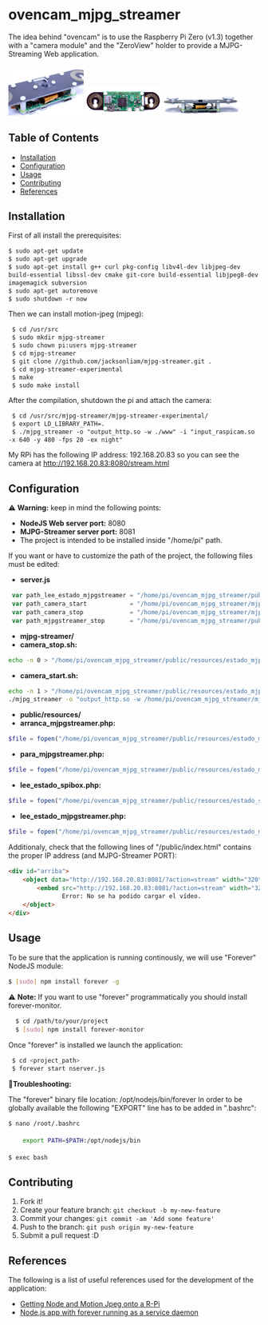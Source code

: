 # ovencam_mjpg_streamer
The idea behind "ovencam" is to use the Raspberry Pi Zero (v1.3) together with a "camera module" and the "ZeroView" holder to provide a MJPG-Streaming Web application. 

<img src="https://github.com/etxahun/ovencam_mjpg_streamer/blob/master/images/ZeroView_1.jpg" width = "30%" />
<img src="https://github.com/etxahun/ovencam_mjpg_streamer/blob/master/images/ZeroView_2.jpg" width = "30%" />
<img src="https://github.com/etxahun/ovencam_mjpg_streamer/blob/master/images/ZeroView_3.jpg" width = "30%" />

## Table of Contents
 - [Installation](#installation)
 - [Configuration](#configuration)
 - [Usage](#usage)
 - [Contributing](#contributing)
 - [References](#references)

## Installation

First of all install the prerequisites:

    $ sudo apt-get update
    $ sudo apt-get upgrade
    $ sudo apt-get install g++ curl pkg-config libv4l-dev libjpeg-dev build-essential libssl-dev cmake git-core build-essential libjpeg8-dev imagemagick subversion
    $ sudo apt-get autoremove
    $ sudo shutdown -r now

Then we can install motion-jpeg (mjpeg):

     $ cd /usr/src
     $ sudo mkdir mjpg-streamer
     $ sudo chown pi:users mjpg-streamer
     $ cd mjpg-streamer
     $ git clone //github.com/jacksonliam/mjpg-streamer.git .
     $ cd mjpg-streamer-experimental
     $ make
     $ sudo make install

After the compilation, shutdown the pi and attach the camera:

     $ cd /usr/src/mjpg-streamer/mjpg-streamer-experimental/
     $ export LD_LIBRARY_PATH=.
     $ ./mjpg_streamer -o "output_http.so -w ./www" -i "input_raspicam.so -x 640 -y 480 -fps 20 -ex night"

My RPi has the following IP address: 192.168.20.83 so you can see the camera at http://192.168.20.83:8080/stream.html

## Configuration
:warning: **Warning:** keep in mind the following points:
* **NodeJS Web server port:** 8080
* **MJPG-Streamer server port:** 8081
* The project is intended to be installed inside "/home/pi" path.

If you want or have to customize the path of the project, the following files must be edited:

* **server.js**
``` javascript
 var path_lee_estado_mjpgstreamer = "/home/pi/ovencam_mjpg_streamer/public/resources/lee_estado_mjpgstreamer.php";
 var path_camera_start 			  = "/home/pi/ovencam_mjpg_streamer/mjpg-streamer/camera_start.sh";
 var path_camera_stop 			  = "/home/pi/ovencam_mjpg_streamer/mjpg-streamer/camera_stop.sh";
 var path_mjpgstreamer_stop 	  = "/home/pi/ovencam_mjpg_streamer/public/resources/para_mjpgstreamer.php";
```

* **mjpg-streamer/**
 * **camera_stop.sh:**  
 ``` sh 
 echo -n 0 > "/home/pi/ovencam_mjpg_streamer/public/resources/estado_mjpgstreamer.txt"
 ```
 * **camera_start.sh:**
 ``` sh
 echo -n 1 > "/home/pi/ovencam_mjpg_streamer/public/resources/estado_mjpgstreamer.txt"
 ./mjpg_streamer -o "output_http.so -w /home/pi/ovencam_mjpg_streamer/mjpg-streamer/www -p 8081 -c <user>:<passwd>" -i "input_raspicam.so -rot 270 -fps 25 -q 50 -x 320 -y 240 ex night"
 ```

* **public/resources/**
 * **arranca_mjpgstreamer.php:**
 ``` php
 $file = fopen("/home/pi/ovencam_mjpg_streamer/public/resources/estado_mjpgstreamer.txt", "w") or die("Unable to open file!");
 ```
 * **para_mjpgstreamer.php:**
 ``` php
 $file = fopen("/home/pi/ovencam_mjpg_streamer/public/resources/estado_mjpgstreamer.txt", "w") or die("Unable to open file!");
 ```
 * **lee_estado_spibox.php:**
 ``` php
 $file = fopen("/home/pi/ovencam_mjpg_streamer/public/resources/estado_spibox.txt", "r") or die("Unable to open estado_spibox.txt file!");
 ```
 * **lee_estado_mjpgstreamer.php:**
 ``` php
 $file = fopen("/home/pi/ovencam_mjpg_streamer/public/resources/estado_mjpgstreamer.txt", "r") or die("Unable to open estado_mjpgstreamer.txt file!");
 ```

Additionaly, check that the following lines of "/public/index.html" contains the proper IP address (and MJPG-Streamer PORT):
``` html
<div id="arriba">
    <object data="http://192.168.20.83:8081/?action=stream" width="320" height="240">
        <embed src="http://192.168.20.83:8081/?action=stream" width="320" height="240"> </embed>
               Error: No se ha podido cargar el vídeo.
    </object>
</div>
```

## Usage

To be sure that the application is running continously, we will use "Forever" NodeJS module:
``` sh
$ [sudo] npm install forever -g
```
:warning: **Note:** If you want to use "forever" programmatically you should install forever-monitor.
``` sh 
  $ cd /path/to/your/project
  $ [sudo] npm install forever-monitor
```
Once "forever" is installed we launch the application:
``` sh
 $ cd <project_path>
 $ forever start nserver.js
```
:wrench:**Troubleshooting:**

The "forever" binary file location: /opt/nodejs/bin/forever
In order to be globally available the following "EXPORT" line has to be added in ".bashrc":
``` sh
$ nano /root/.bashrc
	
    export PATH=$PATH:/opt/nodejs/bin

$ exec bash
```
## Contributing

1. Fork it!
2. Create your feature branch: `git checkout -b my-new-feature`
3. Commit your changes: `git commit -am 'Add some feature'`
4. Push to the branch: `git push origin my-new-feature`
5. Submit a pull request :D

## References

The following is a list of useful references used for the development of the application:
* [Getting Node and Motion Jpeg onto a R-Pi](https://skippy.org.uk/getting-node-and-motion-jpeg-onto-a-r-pi/)
* [Node.js app with forever running as a service daemon](http://www.slidequest.com/q/70ang)

